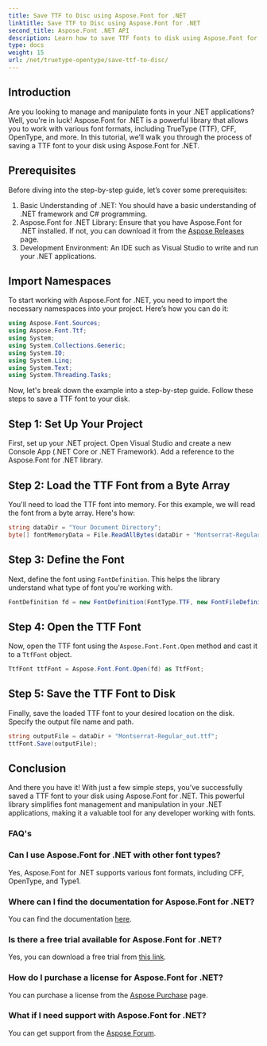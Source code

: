 ```yaml
---
title: Save TTF to Disc using Aspose.Font for .NET
linktitle: Save TTF to Disc using Aspose.Font for .NET
second_title: Aspose.Font .NET API
description: Learn how to save TTF fonts to disk using Aspose.Font for .NET. Follow our step-by-step guide for seamless font management in your .NET applications.
type: docs
weight: 15
url: /net/truetype-opentype/save-ttf-to-disc/
---
```

## Introduction
Are you looking to manage and manipulate fonts in your .NET applications? Well, you're in luck! Aspose.Font for .NET is a powerful library that allows you to work with various font formats, including TrueType (TTF), CFF, OpenType, and more. In this tutorial, we’ll walk you through the process of saving a TTF font to your disk using Aspose.Font for .NET.
## Prerequisites
Before diving into the step-by-step guide, let’s cover some prerequisites:
1. Basic Understanding of .NET: You should have a basic understanding of .NET framework and C# programming.
2. Aspose.Font for .NET Library: Ensure that you have Aspose.Font for .NET installed. If not, you can download it from the [Aspose Releases](https://releases.aspose.com/font/net/) page.
3. Development Environment: An IDE such as Visual Studio to write and run your .NET applications.
## Import Namespaces
To start working with Aspose.Font for .NET, you need to import the necessary namespaces into your project. Here’s how you can do it:
```csharp
using Aspose.Font.Sources;
using Aspose.Font.Ttf;
using System;
using System.Collections.Generic;
using System.IO;
using System.Linq;
using System.Text;
using System.Threading.Tasks;
```
Now, let's break down the example into a step-by-step guide. Follow these steps to save a TTF font to your disk.
## Step 1: Set Up Your Project
First, set up your .NET project. Open Visual Studio and create a new Console App (.NET Core or .NET Framework). Add a reference to the Aspose.Font for .NET library.
## Step 2: Load the TTF Font from a Byte Array
You'll need to load the TTF font into memory. For this example, we will read the font from a byte array. Here's how:
```csharp
string dataDir = "Your Document Directory";
byte[] fontMemoryData = File.ReadAllBytes(dataDir + "Montserrat-Regular.ttf");
```
## Step 3: Define the Font
Next, define the font using `FontDefinition`. This helps the library understand what type of font you're working with.
```csharp
FontDefinition fd = new FontDefinition(FontType.TTF, new FontFileDefinition("ttf", new ByteContentStreamSource(fontMemoryData)));
```
## Step 4: Open the TTF Font
Now, open the TTF font using the `Aspose.Font.Font.Open` method and cast it to a `TtfFont` object.
```csharp
TtfFont ttfFont = Aspose.Font.Font.Open(fd) as TtfFont;
```
## Step 5: Save the TTF Font to Disk
Finally, save the loaded TTF font to your desired location on the disk. Specify the output file name and path.
```csharp
string outputFile = dataDir + "Montserrat-Regular_out.ttf";
ttfFont.Save(outputFile);
```

## Conclusion
And there you have it! With just a few simple steps, you’ve successfully saved a TTF font to your disk using Aspose.Font for .NET. This powerful library simplifies font management and manipulation in your .NET applications, making it a valuable tool for any developer working with fonts.
### FAQ's
### Can I use Aspose.Font for .NET with other font types?
Yes, Aspose.Font for .NET supports various font formats, including CFF, OpenType, and Type1.
### Where can I find the documentation for Aspose.Font for .NET?
You can find the documentation [here](https://reference.aspose.com/font/net/).
### Is there a free trial available for Aspose.Font for .NET?
Yes, you can download a free trial from [this link](https://releases.aspose.com/).
### How do I purchase a license for Aspose.Font for .NET?
You can purchase a license from the [Aspose Purchase](https://purchase.aspose.com/buy) page.
### What if I need support with Aspose.Font for .NET?
You can get support from the [Aspose Forum](https://forum.aspose.com/c/font/41).
